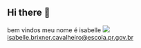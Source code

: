 ## Hi there 👋

<!--
**Isabellebrixner/isabellebrixner** is a ✨ _special_ ✨ repository because its `README.md` (this file) appears on your GitHub profile.

Here are some ideas to get you started:

- 🔭 I’m currently working on ...
- 🌱 I’m currently learning ...
- 👯 I’m looking to collaborate on ...
- 🤔 I’m looking for help with ...
- 💬 Ask me about ...
- 📫 How to reach me: ...
- 😄 Pronouns: ...
- ⚡ Fun fact: ...
-->
bem vindos
meu nome é isabelle 
![](https://github.com/user-attachments/assets/ee303cca-e24b-45e4-8d7c-2c440920dfc9)
isabelle.brixner.cavalheiro@escola.pr.gov.br

